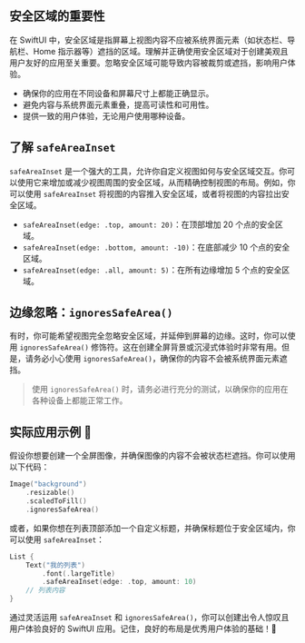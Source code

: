 ﻿## 安全区域的重要性

在 SwiftUI 中，安全区域是指屏幕上视图内容不应被系统界面元素（如状态栏、导航栏、Home 指示器等）遮挡的区域。理解并正确使用安全区域对于创建美观且用户友好的应用至关重要。忽略安全区域可能导致内容被裁剪或遮挡，影响用户体验。

*   确保你的应用在不同设备和屏幕尺寸上都能正确显示。
*   避免内容与系统界面元素重叠，提高可读性和可用性。
*   提供一致的用户体验，无论用户使用哪种设备。

## 了解 `safeAreaInset`

`safeAreaInset` 是一个强大的工具，允许你自定义视图如何与安全区域交互。你可以使用它来增加或减少视图周围的安全区域，从而精确控制视图的布局。例如，你可以使用 `safeAreaInset` 将视图的内容推入安全区域，或者将视图的内容拉出安全区域。

*   `safeAreaInset(edge: .top, amount: 20)`：在顶部增加 20 个点的安全区域。
*   `safeAreaInset(edge: .bottom, amount: -10)`：在底部减少 10 个点的安全区域。
*   `safeAreaInset(edge: .all, amount: 5)`：在所有边缘增加 5 个点的安全区域。

## 边缘忽略：`ignoresSafeArea()`

有时，你可能希望视图完全忽略安全区域，并延伸到屏幕的边缘。这时，你可以使用 `ignoresSafeArea()` 修饰符。这在创建全屏背景或沉浸式体验时非常有用。但是，请务必小心使用 `ignoresSafeArea()`，确保你的内容不会被系统界面元素遮挡。

> 使用 `ignoresSafeArea()` 时，请务必进行充分的测试，以确保你的应用在各种设备上都能正常工作。

## 实际应用示例 🚀

假设你想要创建一个全屏图像，并确保图像的内容不会被状态栏遮挡。你可以使用以下代码：

```swift
Image("background")
    .resizable()
    .scaledToFill()
    .ignoresSafeArea()
```

或者，如果你想在列表顶部添加一个自定义标题，并确保标题位于安全区域内，你可以使用 `safeAreaInset`：

```swift
List {
    Text("我的列表")
        .font(.largeTitle)
        .safeAreaInset(edge: .top, amount: 10)
    // 列表内容
}
```

通过灵活运用 `safeAreaInset` 和 `ignoresSafeArea()`，你可以创建出令人惊叹且用户体验良好的 SwiftUI 应用。记住，良好的布局是优秀用户体验的基础！🎉


